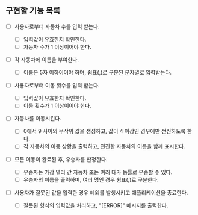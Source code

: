 ## 구현할 기능 목록

- [ ] 사용자로부터 자동차 수를 입력 받는다.

  - [ ] 입력값이 유효한지 확인한다.
  - [ ] 자동차 수가 1 이상이어야 한다.

- [ ] 각 자동차에 이름을 부여한다.

  - [ ] 이름은 5자 이하이어야 하며, 쉼표(,)로 구분된 문자열로 입력받는다.

- [ ] 사용자로부터 이동 횟수를 입력 받는다.

  - [ ] 입력값이 유효한지 확인한다.
  - [ ] 이동 횟수가 1 이상이어야 한다.

- [ ] 자동차를 이동시킨다.

  - [ ] 0에서 9 사이의 무작위 값을 생성하고, 값이 4 이상인 경우에만 전진하도록 한다.
  - [ ] 각 자동차의 이동 상황을 출력하고, 전진한 자동차의 이름을 함께 표시한다.

- [ ] 모든 이동이 완료된 후, 우승자를 판정한다.

  - [ ] 우승자는 가장 멀리 간 자동차 또는 여러 대가 동률로 우승할 수 있다.
  - [ ] 우승자의 이름을 출력하며, 여러 명인 경우 쉼표(,)로 구분한다.

- [ ] 사용자가 잘못된 값을 입력한 경우 예외를 발생시키고 애플리케이션을 종료한다.

  - [ ] 잘못된 형식의 입력값을 처리하고, "[ERROR]" 메시지를 출력한다.
